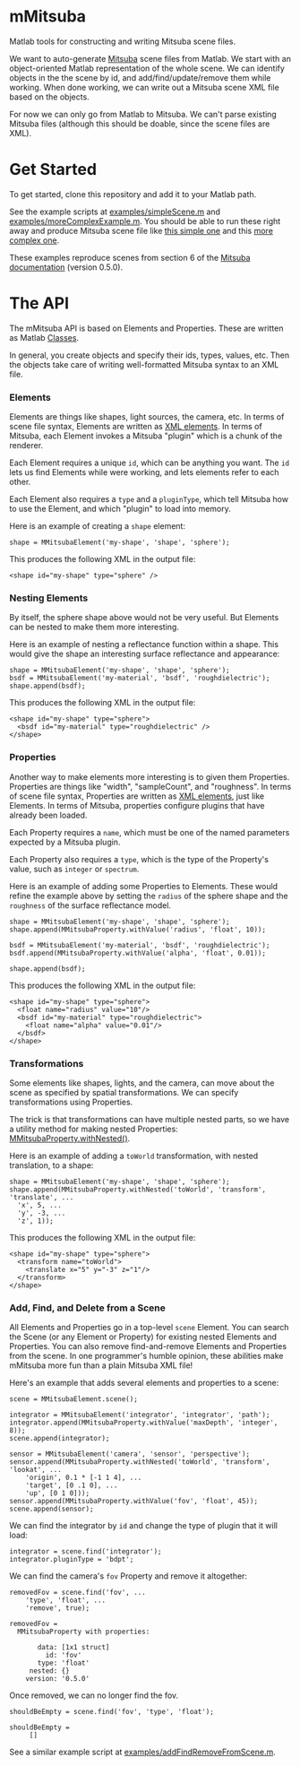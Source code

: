 # mMitsuba
Matlab tools for constructing and writing Mitsuba scene files.

We want to auto-generate [Mitsuba](https://www.mitsuba-renderer.org/) scene files from Matlab.  We start with an object-oriented Matlab representation of the whole scene.  We can identify objects in the the scene by id, and add/find/update/remove them while working.  When done working, we can write out a Mitsuba scene XML file based on the objects.

For now we can only go from Matlab to Mitsuba.  We can't parse existing Mitsuba files (although this should be doable, since the scene files are XML).

# Get Started
To get started, clone this repository and add it to your Matlab path.

See the example scripts at [examples/simpleScene.m](https://github.com/RenderToolbox3/mMitsuba/blob/master/examples/simpleScene.m) and [examples/moreComplexExample.m](https://github.com/RenderToolbox3/mMitsuba/blob/master/examples/moreComplexExample.m).  You should be able to run these right away and produce Mitsuba scene file like [this simple one](https://github.com/RenderToolbox3/mMitsuba/blob/master/examples/simpleScene.xml) and this [more complex one](https://github.com/RenderToolbox3/mMitsuba/blob/master/examples/moreComplexExample.xml).

These examples reproduce scenes from section 6 of the [Mitsuba documentation](https://www.mitsuba-renderer.org/docs.html) (version 0.5.0). 

# The API
The mMitsuba API is based on Elements and Properties.  These are written as Matlab [Classes](http://www.mathworks.com/help/matlab/object-oriented-programming.html).

In general, you create objects and specify their ids, types, values, etc.  Then the objects take care of writing well-formatted Mitsuba syntax to an XML file.

### Elements
Elements are things like shapes, light sources, the camera, etc.  In terms of scene file syntax, Elements are written as [XML elements](http://www.w3schools.com/xml/xml_elements.asp).  In terms of Mitsuba, each Element invokes a Mitsuba "plugin" which is a chunk of the renderer.

Each Element requires a unique `id`, which can be anything you want.  The `id` lets us find Elements while were working, and lets elements refer to each other.

Each Element also requires a `type` and a `pluginType`, which tell Mitsuba how to use the Element, and which "plugin" to load into memory. 

Here is an example of creating a `shape` element:
```
shape = MMitsubaElement('my-shape', 'shape', 'sphere');
```

This produces the following XML in the output file:
```
<shape id="my-shape" type="sphere" />
```

### Nesting Elements
By itself, the sphere shape above would not be very useful.  But Elements can be nested to make them more interesting.

Here is an example of nesting a reflectance function within a shape.  This would give the shape an interesting surface reflectance and appearance:
```
shape = MMitsubaElement('my-shape', 'shape', 'sphere');
bsdf = MMitsubaElement('my-material', 'bsdf', 'roughdielectric');
shape.append(bsdf);
```

This produces the following XML in the output file:
```
<shape id="my-shape" type="sphere">
  <bsdf id="my-material" type="roughdielectric" />
</shape>
```

### Properties
Another way to make elements more interesting is to given them Properties.  Properties are things like "width", "sampleCount", and "roughness".  In terms of scene file syntax, Properties are written as [XML elements](http://www.w3schools.com/xml/xml_elements.asp), just like Elements.  In terms of Mitsuba, properties configure plugins that have already been loaded.

Each Property requires a `name`, which must be one of the named parameters expected by a Mitsuba plugin.

Each Property also requires a `type`, which is the type of the Property's value, such as `integer` or `spectrum`.


Here is an example of adding some Properties to Elements.  These would refine the example above by setting the `radius` of the sphere shape and the `roughness` of the surface reflectance model. 
```
shape = MMitsubaElement('my-shape', 'shape', 'sphere');
shape.append(MMitsubaProperty.withValue('radius', 'float', 10));

bsdf = MMitsubaElement('my-material', 'bsdf', 'roughdielectric');
bsdf.append(MMitsubaProperty.withValue('alpha', 'float', 0.01));

shape.append(bsdf);
```

This produces the following XML in the output file:
```
<shape id="my-shape" type="sphere">
  <float name="radius" value="10"/>
  <bsdf id="my-material" type="roughdielectric">
    <float name="alpha" value="0.01"/>
  </bsdf>
</shape>
```

### Transformations
Some elements like shapes, lights, and the camera, can move about the scene as specified by spatial transformations.  We can specify transformations using Properties.

The trick is that transformations can have multiple nested parts, so we have a utility method for making nested Properties: [MMitsubaProperty.withNested()](https://github.com/RenderToolbox3/mMitsuba/blob/master/api/MMitsubaProperty.m#L96).

Here is an example of adding a `toWorld` transformation, with nested translation, to a shape:
```
shape = MMitsubaElement('my-shape', 'shape', 'sphere');
shape.append(MMitsubaProperty.withNested('toWorld', 'transform', 'translate', ...
  'x', 5, ...
  'y', -3, ...
  'z', 1));
```

This produces the following XML in the output file:
```
<shape id="my-shape" type="sphere">
  <transform name="toWorld">
    <translate x="5" y="-3" z="1"/>
  </transform>
</shape>
```

### Add, Find, and Delete from a Scene
All Elements and Properties go in a top-level `scene` Element.  You can search the Scene (or any Element or Property) for existing nested Elements and Properties.  You can also remove find-and-remove Elements and Properties from the scene.  In one programmer's humble opinion, these abilities make mMitsuba more fun than a plain Mitsuba XML file!

Here's an example that adds several elements and properties to a scene:
```
scene = MMitsubaElement.scene();

integrator = MMitsubaElement('integrator', 'integrator', 'path');
integrator.append(MMitsubaProperty.withValue('maxDepth', 'integer', 8));
scene.append(integrator);

sensor = MMitsubaElement('camera', 'sensor', 'perspective');
sensor.append(MMitsubaProperty.withNested('toWorld', 'transform', 'lookat', ...
    'origin', 0.1 * [-1 1 4], ...
    'target', [0 .1 0], ...
    'up', [0 1 0]));
sensor.append(MMitsubaProperty.withValue('fov', 'float', 45));
scene.append(sensor);
```

We can find the integrator by `id` and change the type of plugin that it will load:
```
integrator = scene.find('integrator');
integrator.pluginType = 'bdpt';
```

We can find the camera's `fov` Property and remove it altogether:
```
removedFov = scene.find('fov', ...
    'type', 'float', ...
    'remove', true);

removedFov = 
  MMitsubaProperty with properties:

       data: [1x1 struct]
         id: 'fov'
       type: 'float'
     nested: {}
    version: '0.5.0'
```

Once removed, we can no longer find the fov.
```
shouldBeEmpty = scene.find('fov', 'type', 'float');

shouldBeEmpty =
     []
```

See a similar example script at [examples/addFindRemoveFromScene.m](https://github.com/RenderToolbox3/mMitsuba/blob/master/examples/addFindRemoveFromScene.m).
